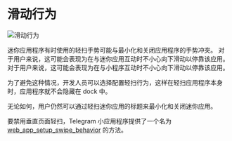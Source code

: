 # 滑动行为

![滑动行为](/functionality/swipe-behavior.png)

迷你应用程序有时使用的轻扫手势可能与最小化和关闭应用程序的手势冲突。
对于用户来说，这可能会表现为在与迷你应用互动时不小心向下滑动以停靠该应用。
对于用户来说，这可能会表现为在与小程序互动时不小心向下滑动以停靠该应用。

为了避免这种情况，开发人员可以选择配置轻扫行为，这样在轻扫应用程序本身时，应用程序就不会隐藏在 dock 中。

无论如何，用户仍然可以通过轻扫迷你应用的标题来最小化和关闭迷你应用。

要禁用垂直页面轻扫，Telegram 小应用程序提供了一个名为 [web_app_setup_swipe_behavior](methods.md#web-app-setup-swipe-behavior) 的方法。
